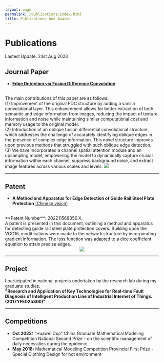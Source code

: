 ```yaml
---
layout: page
permalink: /publications/index.html
title: Publications And Awards
---
```


# Publications

Lastest Update: 24st Aug 2023&nbsp;

## Journal Paper

- [**Edge Detection via Fusion Difference Convolution**](https://doi.org/10.3390/s23156883)
<br>
The main contributions of this paper are as follows:<br>
(1) Improvement of the original PDC structure by adding a vanilla convolutional layer. This enhancement allows for better extraction of both semantic and edge information from images, reducing the impact of texture information and noise while maintaining similar computational cost and memory usage to the original model.<br>
(2) Introduction of an oblique fusion differential convolutional structure, which addresses the challenge of accurately identifying oblique edges in the presence of complex edge information. This novel structure improves upon previous methods that struggled with such oblique edge detection.<br>
(3) We have incorporated a channel spatial attention module and an upsampling model, empowering the model to dynamically capture crucial information within each channel, suppress background noise, and extract image features across various scales and levels.

<img src="https://wzs-go.github.io/images/fig2.jpg" style="max-width: 100%; height: auto;">

---

## Patent

- **A Method and Apparatus for Edge Detection of Guide Rail Steel Plate Protection** [(Chinese vision)](https://wzs-go.github.io/file/papentwzs.pdf)
<br>
**Patent Number**: 202211568856.X.<br>
A patent is presented in this document, outlining a method and apparatus for detecting guide rail steel plate protection covers. Building upon the VGG16, modifications were made to the network structure by incorporating gradient information. The loss function was adapted to a dice coefficient equation to attain precise edges.

<div style="text-align: center;">
    <img src="https://wzs-go.github.io/images/fig3.png" style="max-width: 60%; height: auto; display: inline-block;">
</div>


---

## Project

I participated in national projects undertaken by the research lab during my graduate studies. <br>
**"Research and Application of Key Technologies for Real-time Fault Diagnosis of Intelligent Production Line of Industrial Internet of Things.(2017YFE025300)"**

---

## Competitions

- **Oct 2022:** "Huawei Cup" China Graduate Mathematical Modeling Competition National Second Prize - on the scientific management of daily necessities during the epidemic
- **May 2018:** Mathematical Modeling Competition Provincial First Prize - Special Clothing Design for hot environment

